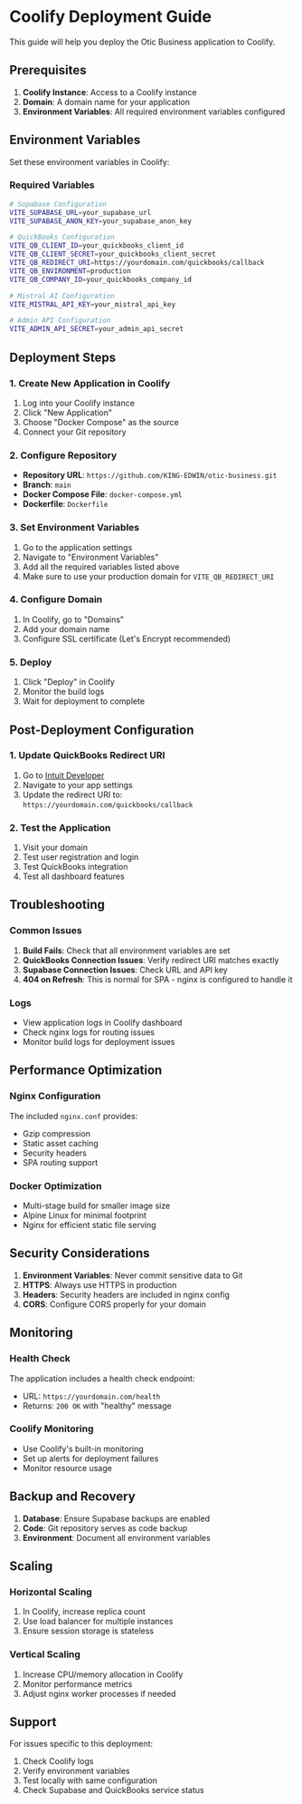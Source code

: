 # Coolify Deployment Guide

This guide will help you deploy the Otic Business application to Coolify.

## Prerequisites

1. **Coolify Instance**: Access to a Coolify instance
2. **Domain**: A domain name for your application
3. **Environment Variables**: All required environment variables configured

## Environment Variables

Set these environment variables in Coolify:

### Required Variables

```bash
# Supabase Configuration
VITE_SUPABASE_URL=your_supabase_url
VITE_SUPABASE_ANON_KEY=your_supabase_anon_key

# QuickBooks Configuration
VITE_QB_CLIENT_ID=your_quickbooks_client_id
VITE_QB_CLIENT_SECRET=your_quickbooks_client_secret
VITE_QB_REDIRECT_URI=https://yourdomain.com/quickbooks/callback
VITE_QB_ENVIRONMENT=production
VITE_QB_COMPANY_ID=your_quickbooks_company_id

# Mistral AI Configuration
VITE_MISTRAL_API_KEY=your_mistral_api_key

# Admin API Configuration
VITE_ADMIN_API_SECRET=your_admin_api_secret
```

## Deployment Steps

### 1. Create New Application in Coolify

1. Log into your Coolify instance
2. Click "New Application"
3. Choose "Docker Compose" as the source
4. Connect your Git repository

### 2. Configure Repository

- **Repository URL**: `https://github.com/KING-EDWIN/otic-business.git`
- **Branch**: `main`
- **Docker Compose File**: `docker-compose.yml`
- **Dockerfile**: `Dockerfile`

### 3. Set Environment Variables

1. Go to the application settings
2. Navigate to "Environment Variables"
3. Add all the required variables listed above
4. Make sure to use your production domain for `VITE_QB_REDIRECT_URI`

### 4. Configure Domain

1. In Coolify, go to "Domains"
2. Add your domain name
3. Configure SSL certificate (Let's Encrypt recommended)

### 5. Deploy

1. Click "Deploy" in Coolify
2. Monitor the build logs
3. Wait for deployment to complete

## Post-Deployment Configuration

### 1. Update QuickBooks Redirect URI

1. Go to [Intuit Developer](https://developer.intuit.com/)
2. Navigate to your app settings
3. Update the redirect URI to: `https://yourdomain.com/quickbooks/callback`

### 2. Test the Application

1. Visit your domain
2. Test user registration and login
3. Test QuickBooks integration
4. Test all dashboard features

## Troubleshooting

### Common Issues

1. **Build Fails**: Check that all environment variables are set
2. **QuickBooks Connection Issues**: Verify redirect URI matches exactly
3. **Supabase Connection Issues**: Check URL and API key
4. **404 on Refresh**: This is normal for SPA - nginx is configured to handle it

### Logs

- View application logs in Coolify dashboard
- Check nginx logs for routing issues
- Monitor build logs for deployment issues

## Performance Optimization

### Nginx Configuration

The included `nginx.conf` provides:
- Gzip compression
- Static asset caching
- Security headers
- SPA routing support

### Docker Optimization

- Multi-stage build for smaller image size
- Alpine Linux for minimal footprint
- Nginx for efficient static file serving

## Security Considerations

1. **Environment Variables**: Never commit sensitive data to Git
2. **HTTPS**: Always use HTTPS in production
3. **Headers**: Security headers are included in nginx config
4. **CORS**: Configure CORS properly for your domain

## Monitoring

### Health Check

The application includes a health check endpoint:
- URL: `https://yourdomain.com/health`
- Returns: `200 OK` with "healthy" message

### Coolify Monitoring

- Use Coolify's built-in monitoring
- Set up alerts for deployment failures
- Monitor resource usage

## Backup and Recovery

1. **Database**: Ensure Supabase backups are enabled
2. **Code**: Git repository serves as code backup
3. **Environment**: Document all environment variables

## Scaling

### Horizontal Scaling

1. In Coolify, increase replica count
2. Use load balancer for multiple instances
3. Ensure session storage is stateless

### Vertical Scaling

1. Increase CPU/memory allocation in Coolify
2. Monitor performance metrics
3. Adjust nginx worker processes if needed

## Support

For issues specific to this deployment:
1. Check Coolify logs
2. Verify environment variables
3. Test locally with same configuration
4. Check Supabase and QuickBooks service status
